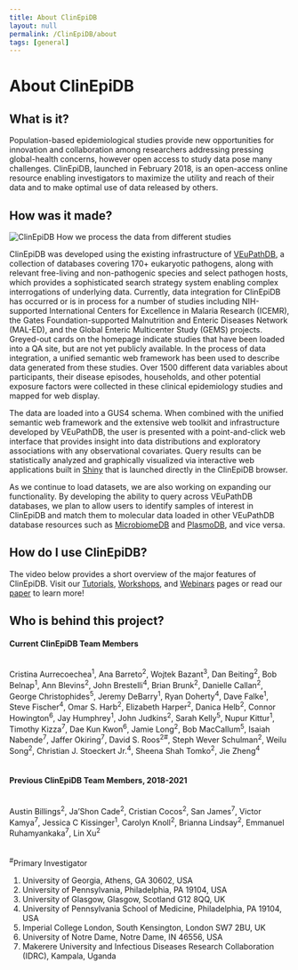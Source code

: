 ```yaml
---
title: About ClinEpiDB
layout: null
permalink: /ClinEpiDB/about
tags: [general]
---
```


<div id="ce-static-content">
  <h1>About ClinEpiDB</h1>

  <h2 id="what-is-it">What is it?</h2>
    <div>
      <p>Population-based epidemiological studies provide new opportunities for innovation and collaboration among researchers addressing pressing global-health concerns, however open access to study data pose many challenges. ClinEpiDB, launched in February 2018, is an open-access online resource enabling investigators to maximize the utility and reach of their data and to make optimal use of data released by others.
      </p>
    </div>

  <h2 id="how-was-it-made">How was it made?</h2>
  <div>
    <div>
      <img alt="ClinEpiDB How we process the data from different studies" src="/a/images/ClinEpiDB/ClinEpi_About_page_data_processing.png" />
    </div>
    <p>ClinEpiDB was developed using the existing infrastructure of <a target="_blank" href="https://veupathdb.org">VEuPathDB</a>, a collection of databases covering 170+ eukaryotic pathogens, along with relevant free-living and non-pathogenic species and select pathogen hosts, which provides a sophisticated search strategy system enabling complex interrogations of underlying data. Currently, data integration for ClinEpiDB has occurred or is in process for a number of studies including NIH-supported International Centers for Excellence in Malaria Research (ICEMR), the Gates Foundation-supported Malnutrition and Enteric Diseases Network (MAL-ED), and the Global Enteric Multicenter Study (GEMS) projects. Greyed-out cards on the homepage indicate studies that have been loaded into a QA site, but are not yet publicly available. In the process of data integration, a unified semantic web framework has been used to describe data generated from these studies. Over 1500 different data variables about participants, their disease episodes, households, and other potential exposure factors were collected in these clinical epidemiology studies and mapped for web display.
    </p>
    <p>The data are loaded into a GUS4 schema. When combined with the unified semantic web framework and the extensive web toolkit and infrastructure developed by VEuPathDB, the user is presented with a point-and-click web interface that provides insight into data distributions and exploratory associations with any observational covariates. Query results can be statistically analyzed and graphically visualized via interactive web applications built in <a target="_blank" href="https://shiny.rstudio.com">Shiny</a> that is launched directly in the ClinEpiDB browser.
    </p>
    <p>As we continue to load datasets, we are also working on expanding our functionality. By developing the ability to query across VEuPathDB databases, we plan to allow users to identify samples of interest in ClinEpiDB and match them to molecular data loaded in other VEuPathDB database resources such as <a target="_blank" href="http://microbiomedb.org">MicrobiomeDB</a> and <a target="_blank" href="http://plasmodb.org">PlasmoDB</a>, and vice versa.
    </p>
  </div>

  <h2 id="how-do-i-use-site">How do I use ClinEpiDB?</h2>
  <div>
     <!--    "{{ '/resources.html' | relative_url }}"    -->
     <!--   "/a/app/community/ClinEpiDB/resources.html"  -->
    <p>The video below provides a short overview of the major features of ClinEpiDB. Visit our <a target="_blank" href="/a/app/static-content/ClinEpiDB/tutorials.html">Tutorials</a>, <a target="_blank" href="/a/app/static-content/ClinEpiDB/workshops.html">Workshops</a>, and <a target="_blank" href="/a/app/static-content/ClinEpiDB/webinars.html">Webinars</a> pages or read our <a target="_blank" href="https://gatesopenresearch.org/articles/3-1661">paper</a> to learn more!</p>
    </div>

  <h2 id="who-is-behind-this-project">Who is behind this project?</h2>
  <div>
    <h4>Current ClinEpiDB Team Members</h4><br>
      <div>
        Cristina Aurrecoechea<sup>1</sup>, 
        Ana Barreto<sup>2</sup>, 
        Wojtek Bazant<sup>3</sup>, 
        Dan Beiting<sup>2</sup>, 
        Bob Belnap<sup>1</sup>, 
        Ann Blevins<sup>2</sup>, 
        John Brestelli<sup>4</sup>, 
        Brian Brunk<sup>2</sup>, 
        Danielle Callan<sup>2</sup>, 
        George Christophides<sup>5</sup>, 
        Jeremy DeBarry<sup>1</sup>, 
        Ryan Doherty<sup>4</sup>, 
        Dave Falke<sup>1</sup>, 
        Steve Fischer<sup>4</sup>, 
        Omar S. Harb<sup>2</sup>, 
        Elizabeth Harper<sup>2</sup>, 
        Danica Helb<sup>2</sup>, 
        Connor Howington<sup>6</sup>, 
        Jay Humphrey<sup>1</sup>, 
        John Judkins<sup>2</sup>, 
        Sarah Kelly<sup>5</sup>, 
        Nupur Kittur<sup>1</sup>, 
        Timothy Kizza<sup>7</sup>, 
        Dae Kun Kwon<sup>6</sup>, 
        Jamie Long<sup>2</sup>, 
        Bob MacCallum<sup>5</sup>, 
        Isaiah Nabende<sup>7</sup>, 
        Jaffer Okiring<sup>7</sup>, 
        David S. Roos<sup>2#</sup>, 
        Steph Wever Schulman<sup>2</sup>, 
        Weilu Song<sup>2</sup>, 
        Christian J. Stoeckert Jr.<sup>4</sup>, 
        Sheena Shah Tomko<sup>2</sup>, 
        Jie Zheng<sup>4</sup> 
      </div>
      <br>
    <h4>Previous ClinEpiDB Team Members, 2018-2021</h4><br>
      <div>
      Austin Billings<sup>2</sup>, 
      Ja’Shon Cade<sup>2</sup>, 
      Cristian Cocos<sup>2</sup>, 
      San James<sup>7</sup>, 
      Victor Kamya<sup>7</sup>, 
      Jessica C Kissinger<sup>1</sup>, 
      Carolyn Knoll<sup>2</sup>, 
      Brianna Lindsay<sup>2</sup>, 
      Emmanuel Ruhamyankaka<sup>7</sup>, 
      Lin Xu<sup>2</sup> 
      </div>
    <br>
    <br>
    <div>  
    <sup>#</sup>Primary Investigator
    <ol>
      <li>University of Georgia, Athens, GA 30602, USA</li>
      <li>University of Pennsylvania, Philadelphia, PA 19104, USA</li>
      <li>University of Glasgow, Glasgow, Scotland G12 8QQ, UK</li>
      <li>University of Pennsylvania School of Medicine, Philadelphia, PA 19104, USA</li>
      <li>Imperial College London, South Kensington, London SW7 2BU, UK</li>
      <li>University of Notre Dame, Notre Dame, IN 46556, USA</li>
      <li>Makerere University and Infectious Diseases Research Collaboration (IDRC), Kampala, Uganda</li>
    </ol>
    </div>
  </div>

</div>
